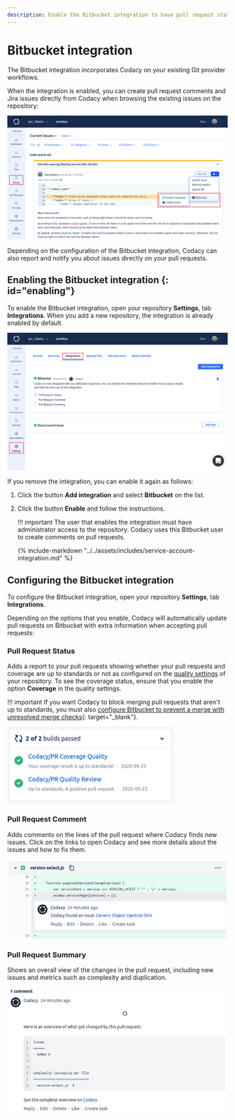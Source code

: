 ```yaml
---
description: Enable the Bitbucket integration to have pull request status, comments, and analysis summaries from Codacy directly on pull requests.
---
```


# Bitbucket integration

The Bitbucket integration incorporates Codacy on your existing Git provider workflows.

When the integration is enabled, you can create pull request comments and Jira issues directly from Codacy when browsing the existing issues on the repository:

![Bitbucket integration for issues](images/bitbucket-integration-issues.png)

Depending on the configuration of the Bitbucket integration, Codacy can also report and notify you about issues directly on your pull requests.

## Enabling the Bitbucket integration {: id="enabling"}

To enable the Bitbucket integration, open your repository **Settings**, tab **Integrations**. When you add a new repository, the integration is already enabled by default.

![Bitbucket integration](images/bitbucket-integration.png)

If you remove the integration, you can enable it again as follows:

1.  Click the button **Add integration** and select **Bitbucket** on the list.
1.  Click the button **Enable** and follow the instructions.

    !!! important
        The user that enables the integration must have administrator access to the repository. Codacy uses this Bitbucket user to create comments on pull requests.

    {% include-markdown "../../assets/includes/service-account-integration.md" %}

## Configuring the Bitbucket integration

To configure the Bitbucket integration, open your repository **Settings**, tab **Integrations**.

Depending on the options that you enable, Codacy will automatically update pull requests on Bitbucket with extra information when accepting pull requests:

### Pull Request Status

Adds a report to your pull requests showing whether your pull requests and coverage are up to standards or not as configured on the [quality settings](../../repositories-configure/adjusting-quality-settings.md) of your repository. To see the coverage status, ensure that you enable the option **Coverage** in the quality settings.

!!! important
    If you want Codacy to block merging pull requests that aren't up to standards, you must also [configure Bitbucket to prevent a merge with unresolved merge checks](https://support.atlassian.com/bitbucket-cloud/docs/suggest-or-require-checks-before-a-merge/){: target="_blank"}.

![Pull request status on Bitbucket](images/bitbucket-integration-pr-status.png)

### Pull Request Comment

Adds comments on the lines of the pull request where Codacy finds new issues. Click on the links to open Codacy and see more details about the issues and how to fix them.

![Pull request comment on Bitbucket](images/bitbucket-integration-pr-comment.png)

### Pull Request Summary

Shows an overall view of the changes in the pull request, including new issues and metrics such as complexity and duplication.

![Pull request summary on Bitbucket](images/bitbucket-integration-pr-summary.png)
